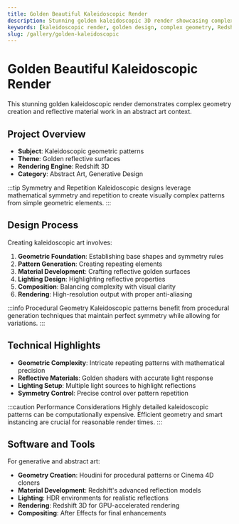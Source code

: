 ```yaml
---
title: Golden Beautiful Kaleidoscopic Render
description: Stunning golden kaleidoscopic 3D render showcasing complex geometry and reflective materials in Redshift 3D.
keywords: [kaleidoscopic render, golden design, complex geometry, Redshift, abstract art, reflective materials]
slug: /gallery/golden-kaleidoscopic
---
```


# Golden Beautiful Kaleidoscopic Render

This stunning golden kaleidoscopic render demonstrates complex geometry creation and reflective material work in an abstract art context.

## Project Overview

- **Subject**: Kaleidoscopic geometric patterns
- **Theme**: Golden reflective surfaces
- **Rendering Engine**: Redshift 3D
- **Category**: Abstract Art, Generative Design

:::tip Symmetry and Repetition
Kaleidoscopic designs leverage mathematical symmetry and repetition to create visually complex patterns from simple geometric elements.
:::

## Design Process

Creating kaleidoscopic art involves:

1. **Geometric Foundation**: Establishing base shapes and symmetry rules
2. **Pattern Generation**: Creating repeating elements
3. **Material Development**: Crafting reflective golden surfaces
4. **Lighting Design**: Highlighting reflective properties
5. **Composition**: Balancing complexity with visual clarity
6. **Rendering**: High-resolution output with proper anti-aliasing

:::info Procedural Geometry
Kaleidoscopic patterns benefit from procedural generation techniques that maintain perfect symmetry while allowing for variations.
:::

## Technical Highlights

- **Geometric Complexity**: Intricate repeating patterns with mathematical precision
- **Reflective Materials**: Golden shaders with accurate light response
- **Lighting Setup**: Multiple light sources to highlight reflections
- **Symmetry Control**: Precise control over pattern repetition

:::caution Performance Considerations
Highly detailed kaleidoscopic patterns can be computationally expensive. Efficient geometry and smart instancing are crucial for reasonable render times.
:::

## Software and Tools

For generative and abstract art:

- **Geometry Creation**: Houdini for procedural patterns or Cinema 4D cloners
- **Material Development**: Redshift's advanced reflection models
- **Lighting**: HDR environments for realistic reflections
- **Rendering**: Redshift 3D for GPU-accelerated rendering
- **Compositing**: After Effects for final enhancements